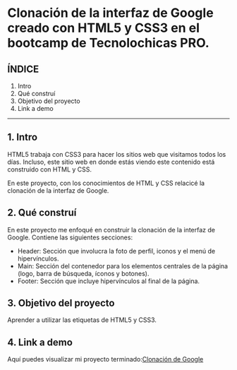# Clonación de la interfaz de Google creado con HTML5 y CSS3 en el bootcamp de Tecnolochicas PRO.

## ÍNDICE

1. Intro
2. Qué construí
3. Objetivo del proyecto
4. Link a demo

****
## 1. Intro
HTML5 trabaja con CSS3 para hacer los sitios web que visitamos todos los días. 
Incluso, este sitio web en donde estás viendo este contenido está construido con HTML y CSS.

En este proyecto, con los conocimientos de HTML y CSS relacicé la clonación de la interfaz de Google.

## 2. Qué construí
En este proyecto me enfoqué en construir la clonación de la interfaz de Google. 
Contiene las siguientes secciones:

* Header: Sección que involucra la foto de perfil, iconos y el menú de hipervínculos.
* Main: Sección del contenedor para los elementos centrales de la página (logo, barra de búsqueda, íconos y botones).
* Footer: Sección que incluye hipervínculos al final de la página.

## 3. Objetivo del proyecto
Aprender a utilizar las etiquetas de HTML5 y CSS3.

## 4. Link a demo
Aquí puedes visualizar mi proyecto terminado:[Clonación de Google](https://stately-kangaroo-44cd2a.netlify.app)
